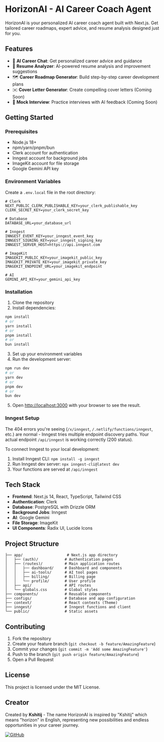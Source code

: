 # HorizonAI - AI Career Coach Agent

HorizonAI is your personalized AI career coach agent built with Next.js. Get tailored career roadmaps, expert advice, and resume analysis designed just for you.

## Features

- 🤖 **AI Career Chat**: Get personalized career advice and guidance
- 📄 **Resume Analyzer**: AI-powered resume analysis and improvement suggestions
- 🗺️ **Career Roadmap Generator**: Build step-by-step career development plans
- ✉️ **Cover Letter Generator**: Create compelling cover letters (Coming Soon)
- 🎤 **Mock Interview**: Practice interviews with AI feedback (Coming Soon)

## Getting Started

### Prerequisites

- Node.js 18+ 
- npm/yarn/pnpm/bun
- Clerk account for authentication
- Inngest account for background jobs
- ImageKit account for file storage
- Google Gemini API key

### Environment Variables

Create a `.env.local` file in the root directory:

```env
# Clerk
NEXT_PUBLIC_CLERK_PUBLISHABLE_KEY=your_clerk_publishable_key
CLERK_SECRET_KEY=your_clerk_secret_key

# Database
DATABASE_URL=your_database_url

# Inngest
INNGEST_EVENT_KEY=your_inngest_event_key
INNGEST_SIGNING_KEY=your_inngest_signing_key
INNGEST_SERVER_HOST=https://api.inngest.com

# ImageKit
IMAGEKIT_PUBLIC_KEY=your_imagekit_public_key
IMAGEKIT_PRIVATE_KEY=your_imagekit_private_key
IMAGEKIT_ENDPOINT_URL=your_imagekit_endpoint

# AI
GEMINI_API_KEY=your_gemini_api_key
```

### Installation

1. Clone the repository
2. Install dependencies:

```bash
npm install
# or
yarn install
# or
pnpm install
# or
bun install
```

3. Set up your environment variables
4. Run the development server:

```bash
npm run dev
# or
yarn dev
# or
pnpm dev
# or
bun dev
```

5. Open [http://localhost:3000](http://localhost:3000) with your browser to see the result.

### Inngest Setup

The 404 errors you're seeing (`/x/inngest`, `/.netlify/functions/inngest`, etc.) are normal - Inngest tries multiple endpoint discovery paths. Your actual endpoint `/api/inngest` is working correctly (200 status).

To connect Inngest to your local development:

1. Install Inngest CLI: `npm install -g inngest`
2. Run Inngest dev server: `npx inngest-cli@latest dev`
3. Your functions are served at `/api/inngest`

## Tech Stack

- **Frontend**: Next.js 14, React, TypeScript, Tailwind CSS
- **Authentication**: Clerk
- **Database**: PostgreSQL with Drizzle ORM
- **Background Jobs**: Inngest
- **AI**: Google Gemini
- **File Storage**: ImageKit
- **UI Components**: Radix UI, Lucide Icons

## Project Structure

```
├── app/                    # Next.js app directory
│   ├── (auth)/            # Authentication pages
│   ├── (routes)/          # Main application routes
│   │   ├── dashboard/     # Dashboard and components
│   │   ├── ai-tools/      # AI tool pages
│   │   ├── billing/       # Billing page
│   │   └── profile/       # User profile
│   ├── api/               # API routes
│   └── globals.css        # Global styles
├── components/            # Reusable components
├── configs/               # Database and app configuration
├── context/               # React contexts (Theme)
├── inngest/               # Inngest functions and client
└── public/                # Static assets
```

## Contributing

1. Fork the repository
2. Create your feature branch (`git checkout -b feature/AmazingFeature`)
3. Commit your changes (`git commit -m 'Add some AmazingFeature'`)
4. Push to the branch (`git push origin feature/AmazingFeature`)
5. Open a Pull Request

## License

This project is licensed under the MIT License.

## Creator

Created by **Kshitij** - The name HorizonAI is inspired by "Kshitij" which means "horizon" in English, representing new possibilities and endless opportunities in your career journey.

[![GitHub](https://img.shields.io/badge/GitHub-Kshitij83-black?style=flat-square&logo=github)](https://github.com/Kshitij83/HorizonAI)
